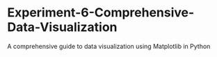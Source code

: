 # Experiment-6-Comprehensive-Data-Visualization
A comprehensive guide to data visualization using Matplotlib in Python
